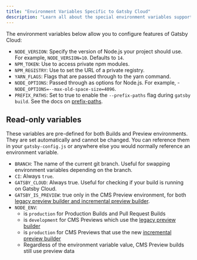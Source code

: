 ```yaml
---
title: "Environment Variables Specific to Gatsby Cloud"
description: "Learn all about the special environment variables support to configure your Gatsby Cloud site"
---
```


The environment variables below allow you to configure features of Gatsby Cloud:

- `NODE_VERSION`: Specify the version of Node.js your project should use. For example, `NODE_VERSION=10`. Defaults to `14`.
- `NPM_TOKEN`: Use to access private npm modules.
- `NPM_REGISTRY`: Use to set the URL of a private registry.
- `YARN_FLAGS`: Flags that are passed through to the yarn command.
- `NODE_OPTIONS`: Passed through as options for Node.js. For example, - `NODE_OPTIONS=--max-old-space-size=4096`.
- `PREFIX_PATHS`: Set to true to enable the `--prefix-paths` flag during `gatsby build`. See the docs on [prefix-paths](https://support.gatsbyjs.com/hc/en-us/articles/360053096433).

## Read-only variables

These variables are pre-defined for both Builds and Preview environments. They are set automatically and cannot be changed. You can reference them in your `gatsby-config.js` or anywhere else you would normally reference an environment variable.

- `BRANCH`: The name of the current git branch. Useful for swapping environment variables depending on the branch.
- `CI`: Always `true`.
- `GATSBY_CLOUD`: Always true. Useful for checking if your build is running on Gatsby Cloud.
- `GATSBY_IS_PREVIEW`: true only in the CMS Preview environment, for both [legacy preview builder and incremental preview builder](https://support.gatsbyjs.com/hc/en-us/articles/360055676874).
- `NODE_ENV`:
  - is `production` for Production Builds and Pull Request Builds
  - is `development` for CMS Previews which use the [legacy preview builder](https://support.gatsbyjs.com/hc/en-us/articles/360055676874)
  - is `production` for CMS Previews that use the new [incremental preview builder](https://support.gatsbyjs.com/hc/en-us/articles/360055676874)
  - Regardless of the environment variable value, CMS Preview builds still use preview data
